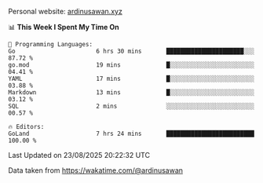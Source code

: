 Personal website: [ardinusawan.xyz](https://ardinusawan.xyz)

<!--START_SECTION:waka-->
📊 **This Week I Spent My Time On** 

```text
💬 Programming Languages: 
Go                       6 hrs 30 mins       ██████████████████████░░░   87.72 % 
go.mod                   19 mins             █░░░░░░░░░░░░░░░░░░░░░░░░   04.41 % 
YAML                     17 mins             █░░░░░░░░░░░░░░░░░░░░░░░░   03.88 % 
Markdown                 13 mins             █░░░░░░░░░░░░░░░░░░░░░░░░   03.12 % 
SQL                      2 mins              ░░░░░░░░░░░░░░░░░░░░░░░░░   00.57 % 

🔥 Editors: 
GoLand                   7 hrs 24 mins       █████████████████████████   100.00 % 
```


 Last Updated on 23/08/2025 20:22:32 UTC
<!--END_SECTION:waka-->
Data taken from https://wakatime.com/@ardinusawan
